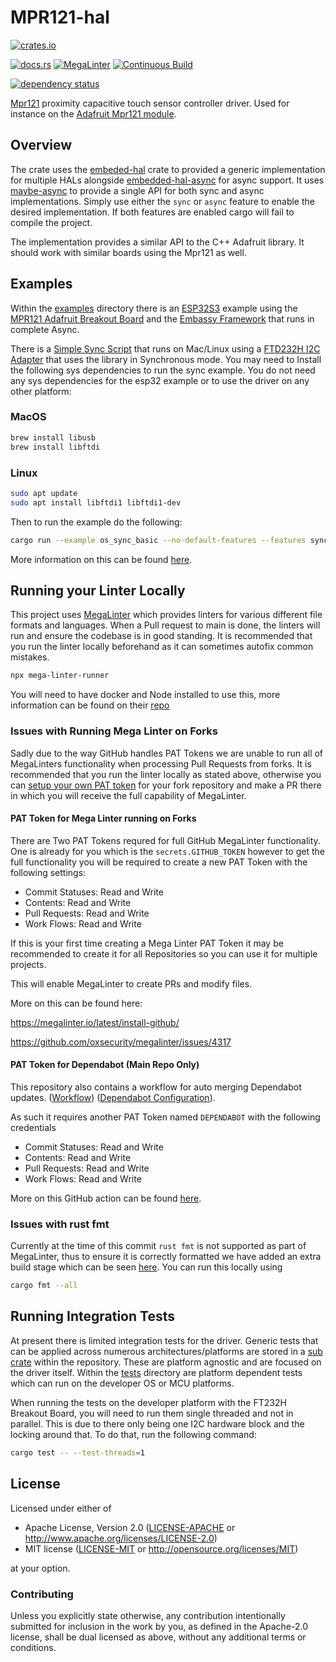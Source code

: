 # MPR121-hal

<!-- markdown-link-check-disable -->
[![crates.io](https://img.shields.io/crates/v/mpr121-hal.svg)](https://crates.io/crates/mpr121-hal)
<!-- markdown-link-check-enable -->
[![docs.rs](https://img.shields.io/docsrs/mpr121-hal?style=plastic)](https://docs.rs/mpr121-hal/latest/)
 [![MegaLinter](https://github.com/SiebenCorgie/mpr121-hal/actions/workflows/mega-linter.yaml/badge.svg)](https://github.com/SiebenCorgie/mpr121-hal/actions/workflows/mega-linter.yaml) [![Continuous Build](https://github.com/SiebenCorgie/mpr121-hal/actions/workflows/continuous-build.yaml/badge.svg?branch=main)](https://github.com/SiebenCorgie/mpr121-hal/actions/workflows/continuous-build.yaml)

[![dependency status](https://deps.rs/repo/gitlab/tendsinmende/mpr121-hal/status.svg)](https://deps.rs/repo/gitlab/tendsinmende/mpr121-hal)

[Mpr121](https://www.nxp.com/docs/en/data-sheet/MPR121.pdf) proximity capacitive touch sensor controller driver.
Used for instance on the [Adafruit Mpr121 module](https://www.adafruit.com/product/1982).

## Overview
<!-- markdown-link-check-disable -->
The crate uses the [embeded-hal](https://crates.io/crates/embedded-hal) crate to provided a generic implementation for multiple HALs alongside [embedded-hal-async](https://crates.io/crates/embedded-hal-async) for async support.
It uses [maybe-async](https://crates.io/crates/maybe-async) to provide a single API for both sync and async implementations.
Simply use either the `sync` or `async` feature to enable the desired implementation.
If both features are enabled cargo will fail to compile the project.
<!-- markdown-link-check-enable -->

The implementation provides a similar API to the C++ Adafruit library.
It should work with similar boards using the Mpr121 as well.

## Examples

Within the [examples](./examples/) directory there is an [ESP32S3](https://esp32s3.com/tinys3.html) example using the [MPR121 Adafruit Breakout Board](https://www.adafruit.com/product/1982) and the [Embassy Framework](https://github.com/embassy-rs/embassy) that runs in complete Async.

There is a [Simple Sync Script](./examples/os_sync_basic.rs) that runs on Mac/Linux using a [FTD232H I2C Adapter](https://shop.pimoroni.com/products/adafruit-ft232h-breakout-general-purpose-usb-to-gpio-spi-i2c?variant=1004798821) that uses the library in Synchronous mode.
You may need to Install the following sys dependencies to run the sync example.
You do not need any sys dependencies for the esp32 example or to use the driver on any other platform:

### MacOS

```bash
brew install libusb
brew install libftdi
```

### Linux

```bash
sudo apt update
sudo apt install libftdi1 libftdi1-dev
```

Then to run the example do the following:

```bash
cargo run --example os_sync_basic --no-default-features --features sync
```

More information on this can be found [here](https://github.com/dysonltd/tmag5273/blob/main/examples/README.md).

## Running your Linter Locally

This project uses [MegaLinter](https://github.com/oxsecurity/megalinter) which provides linters for various different file formats and languages. When a Pull request to main is done, the linters will run and ensure the codebase is in good standing. It is recommended that you run the linter locally beforehand as it can sometimes autofix common mistakes.

```bash
npx mega-linter-runner
```

You will need to have docker and Node installed to use this, more information can be found on their [repo](https://github.com/oxsecurity/megalinter)

### Issues with Running Mega Linter on Forks

Sadly due to the way GitHub handles PAT Tokens we are unable to run all of MegaLinters functionality when processing Pull Requests from forks. It is recommended that you run the linter locally as stated above, otherwise you can [setup your own PAT token](https://github.com/marketplace/actions/megalinter#apply-fixes-issues) for your fork repository and make a PR there in which you will receive the full capability of MegaLinter.

#### PAT Token for Mega Linter running on Forks

There are Two PAT Tokens requred for full GitHub MegaLinter functionality. One is already for you which is the `secrets.GITHUB_TOKEN` however to get the full functionality you will be required to create a new PAT Token with the following settings:

- Commit Statuses: Read and Write
- Contents: Read and Write
- Pull Requests: Read and Write
- Work Flows: Read and Write

If this is your first time creating a Mega Linter PAT Token it may be recommended to create it for all Repositories so you can use it for multiple projects.

This will enable MegaLinter to create PRs and modify files.

More on this can be found here:

<https://megalinter.io/latest/install-github/>

<https://github.com/oxsecurity/megalinter/issues/4317>

#### PAT Token for Dependabot (Main Repo Only)

This repository also contains a workflow for auto merging Dependabot updates. ([Workflow](./.github/workflows/dependabot.yaml)) ([Dependabot Configuration](./.github/dependabot.yaml)).

As such it requires another PAT Token named `DEPENDABOT` with the following credentials

- Commit Statuses: Read and Write
- Contents: Read and Write
- Pull Requests: Read and Write
- Work Flows: Read and Write

More on this GitHub action can be found [here](https://github.com/marketplace/actions/dependabot-auto-merge).

### Issues with rust fmt

Currently at the time of this commit `rust fmt` is not supported as part of MegaLinter, thus to ensure it is correctly formatted we have added an extra build stage which can be seen [here](./.github/workflows/mega-linter.yaml). You can run this locally using

```bash
cargo fmt --all
```

## Running Integration Tests

At present there is limited integration tests for the driver. Generic tests that can be applied across numerous architectures/platforms are stored in a [sub crate](./tests-common/) within the repository. These are platform agnostic and are focused on the driver itself. Within the [tests](./tests/) directory are platform dependent tests which can run on the developer OS or MCU platforms.

When running the tests on the developer platform with the FT232H Breakout Board, you will need to run them single threaded and not in parallel. This is due to there only being one I2C hardware block and the locking around that. To do that, run the following command:

```bash
cargo test -- --test-threads=1
```

## License

Licensed under either of

- Apache License, Version 2.0 ([LICENSE-APACHE](LICENSE-APACHE) or
   <http://www.apache.org/licenses/LICENSE-2.0>)
- MIT license ([LICENSE-MIT](LICENSE-MIT) or
   <http://opensource.org/licenses/MIT>)

at your option.

### Contributing

Unless you explicitly state otherwise, any contribution intentionally submitted
for inclusion in the work by you, as defined in the Apache-2.0 license, shall
be dual licensed as above, without any additional terms or conditions.
